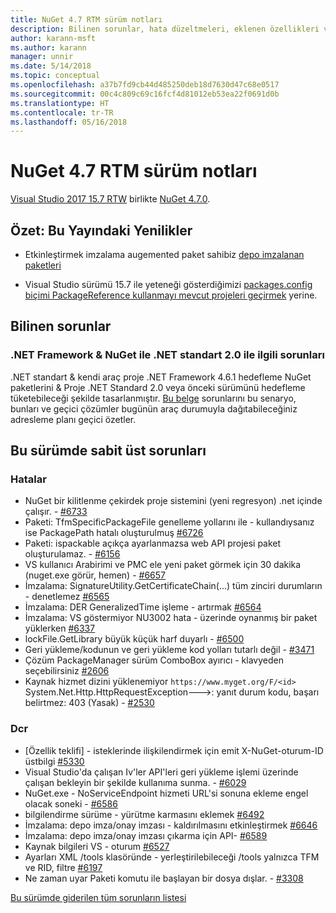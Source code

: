```yaml
---
title: NuGet 4.7 RTM sürüm notları
description: Bilinen sorunlar, hata düzeltmeleri, eklenen özellikleri ve dcr NuGet 4.7.0 dahil etmek için sürüm notları.
author: karann-msft
ms.author: karann
manager: unnir
ms.date: 5/14/2018
ms.topic: conceptual
ms.openlocfilehash: a37b7fd9cb44d485250deb18d7630d47c68e0517
ms.sourcegitcommit: 00c4c809c69c16fcf4d81012eb53ea22f0691d0b
ms.translationtype: HT
ms.contentlocale: tr-TR
ms.lasthandoff: 05/16/2018
---
```

# <a name="nuget-47-rtm-release-notes"></a>NuGet 4.7 RTM sürüm notları

[Visual Studio 2017 15.7 RTW](https://www.visualstudio.com/news/releasenotes/vs2017-relnotes) birlikte [NuGet 4.7.0](https://dist.nuget.org/win-x86-commandline/v4.7.0/nuget.exe).

## <a name="summary-whats-new-in-this-release"></a>Özet: Bu Yayındaki Yenilikler

* Etkinleştirmek imzalama augemented paket sahibiz [depo imzalanan paketleri](https://github.com/NuGet/Home/wiki/Repository-Signatures)

* Visual Studio sürümü 15.7 ile yeteneği gösterdiğimizi [packages.config biçimi PackageReference kullanmayı mevcut projeleri geçirmek](https://docs.microsoft.com/en-us/nuget/reference/migrate-packages-config-to-package-reference) yerine.

## <a name="known-issues"></a>Bilinen sorunlar

### <a name="issues-with-net-standard-20-with-net-framework--nuget"></a>.NET Framework & NuGet ile .NET standart 2.0 ile ilgili sorunları

.NET standart & kendi araç proje .NET Framework 4.6.1 hedefleme NuGet paketlerini & Proje .NET Standard 2.0 veya önceki sürümünü hedefleme tüketebileceği şekilde tasarlanmıştır. [Bu belge](https://github.com/dotnet/standard/issues/481) sorunlarını bu senaryo, bunları ve geçici çözümler bugünün araç durumuyla dağıtabileceğiniz adresleme planı geçici özetler.

## <a name="top-issues-fixed-in-this-release"></a>Bu sürümde sabit üst sorunları

### <a name="bugs"></a>Hatalar

* NuGet bir kilitlenme çekirdek proje sistemini (yeni regresyon) .net içinde çalışır. - [#6733](https://github.com/NuGet/Home/issues/6733)
* Paketi: TfmSpecificPackageFile genelleme yollarını ile - kullandıysanız ise PackagePath hatalı oluşturulmuş [#6726](https://github.com/NuGet/Home/issues/6726)
* Paketi: ispackable açıkça ayarlanmazsa web API projesi paket oluşturulamaz. - [#6156](https://github.com/NuGet/Home/issues/6156)
* VS kullanıcı Arabirimi ve PMC ele yeni paket görmek için 30 dakika (nuget.exe görür, hemen) - [#6657](https://github.com/NuGet/Home/issues/6657)
* İmzalama: SignatureUtility.GetCertificateChain(...) tüm zinciri durumların - denetlemez [#6565](https://github.com/NuGet/Home/issues/6565)
* İmzalama: DER GeneralizedTime işleme - artırmak [#6564](https://github.com/NuGet/Home/issues/6564)
* İmzalama: VS göstermiyor NU3002 hata - üzerinde oynanmış bir paket yüklerken [#6337](https://github.com/NuGet/Home/issues/6337)
* lockFile.GetLibrary büyük küçük harf duyarlı - [#6500](https://github.com/NuGet/Home/issues/6500)
* Geri yükleme/kodunun ve geri yükleme kod yolları tutarlı değil - [#3471](https://github.com/NuGet/Home/issues/3471)
* Çözüm PackageManager sürüm ComboBox ayırıcı - klavyeden seçebilirsiniz [#2606](https://github.com/NuGet/Home/issues/2606)
* Kaynak hizmet dizini yüklenemiyor `https://www.myget.org/F/<id>` System.Net.Http.HttpRequestException--->: yanıt durum kodu, başarı belirtmez: 403 (Yasak) - [#2530](https://github.com/NuGet/Home/issues/2530)

### <a name="dcrs"></a>Dcr

* [Özellik teklifi] - isteklerinde ilişkilendirmek için emit X-NuGet-oturum-ID üstbilgi [#5330](https://github.com/NuGet/Home/issues/5330)
* Visual Studio'da çalışan Iv'ler API'leri geri yükleme işlemi üzerinde çalışan bekleyin bir şekilde kullanıma sunma. - [#6029](https://github.com/NuGet/Home/issues/6029)
* NuGet.exe - NoServiceEndpoint hizmeti URL'si sonuna ekleme engel olacak soneki - [#6586](https://github.com/NuGet/Home/issues/6586)
* bilgilendirme sürüme - yürütme karmasını eklemek [#6492](https://github.com/NuGet/Home/issues/6492)
* İmzalama: depo imza/onay imzası - kaldırılmasını etkinleştirmek [#6646](https://github.com/NuGet/Home/issues/6646)
* İmzalama: depo imza/onay imzası çıkarma için API- [#6589](https://github.com/NuGet/Home/issues/6589)
* Kaynak bilgileri VS - oturum [#6527](https://github.com/NuGet/Home/issues/6527)
* Ayarları XML /tools klasöründe - yerleştirilebileceği /tools yalnızca TFM ve RID, filtre [#6197](https://github.com/NuGet/Home/issues/6197)
* Ne zaman uyar Paketi komutu ile başlayan bir dosya dışlar.  - [#3308](https://github.com/NuGet/Home/issues/3308)

[Bu sürümde giderilen tüm sorunların listesi](https://github.com/NuGet/Home/issues?q=is%3Aissue+is%3Aclosed+milestone%3A%224.7")
